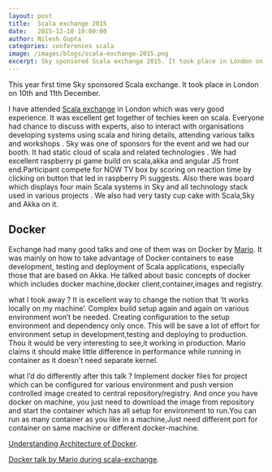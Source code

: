 ```yaml
---
layout: post
title:  Scala exchange 2015
date:   2015-12-10 10:00:00
author: Nilesh Gupta
categories: conferences scala
image: /images/blogs/scala-exchange-2015.png
excerpt: Sky sponsored Scala exchange 2015. It took place in London on 10th and 11th December.
---
```



This year first time Sky sponsored Scala exchange. It took place in London on 10th and 11th December.

I have attended [Scala exchange](https://skillsmatter.com/conferences/6862-scala-exchange-2015) in London which was very good experience.
It was excellent get together of techies keen on scala. Everyone had chance to discuss with experts,
also to interact with organisations developing systems using scala and hiring details,
attending various talks and workshops . Sky was one of sponsors for the event and we had our booth. It had static cloud of scala and related technologies  .
We had excellent raspberry pi game build on scala,akka and angular JS front end.Participant compete for NOW TV box by scoring on reaction time by clicking on button that led in raspberry Pi suggests.
Also there was board which displays four main Scala systems in Sky and all technology stack used in various projects .
We also had very tasty cup cake with Scala,Sky and Akka on it.

## Docker

Exchange had many good talks and one of them was on Docker by [Mario](https://skillsmatter.com/members/thedoc).
    It was mainly on how to take advantage of Docker containers to ease development,
    testing and deployment of Scala applications, especially those that are based on Akka.
    He talked about basic concepts of docker which includes docker machine,docker client,container,images and registry.

what I took away  ?  It is excellent way to change the notion that ‘It works locally on my machine’.
    Complex build setup again and again on various environment won’t be needed.
    Creating configuration to the setup environment and dependency only once.
    This will be save a lot of effort for environment setup in development,testing and deploying to production.
    Thou it would be very interesting to see,it working in production.
    Mario claims it should make little difference in performance while running in container as it doesn't need separate kernel.

what I’d do differently after this talk ? Implement docker files for project which can be configured for various environment
    and push version controlled image created to central repository/registry. And once you have docker on machine,
    you just need to download the image from repository and start the container which has all setup for environment
    to run.You can run as many container as you like in a machine,Just need different port for container on same
    machine or different docker-machine.


  [Understanding Architecture of Docker](https://docs.docker.com/engine/introduction/understanding-docker).
  
  [Docker talk by Mario during scala-exchange](https://skillsmatter.com/skillscasts/6987-scala-and-akka-and-docker-oh-my#video).
